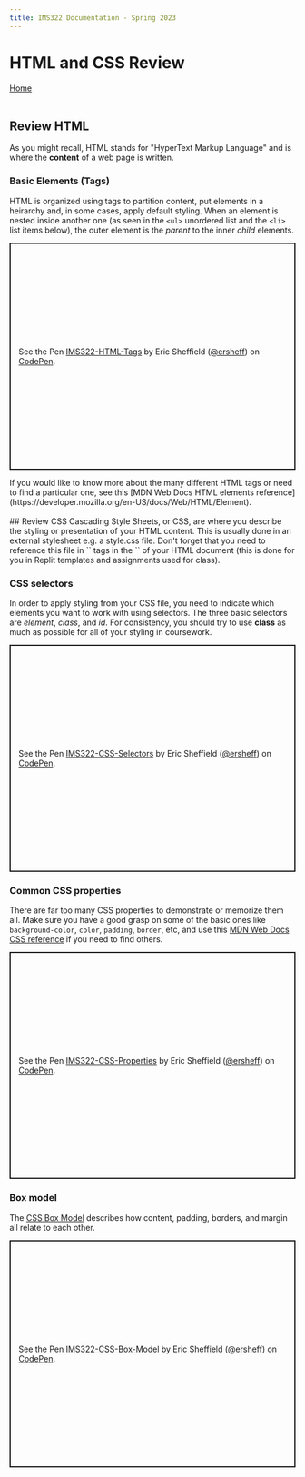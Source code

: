 ```yaml
---
title: IMS322 Documentation - Spring 2023
---
```


# HTML and CSS Review

[Home](index.md)
<br><br>
## Review HTML
As you might recall, HTML stands for "HyperText Markup Language" and is where the **content** of a web page is written.

### Basic Elements (Tags)
HTML is organized using tags to partition content, put elements in a heirarchy and, in some cases, apply default styling. When an element is nested inside another one (as seen in the `<ul>` unordered list and the `<li>` list items below), the outer element is the *parent* to the inner *child* elements.
<p class="codepen" data-height="400" data-default-tab="html,result" data-slug-hash="JjLxzRz" data-editable="true" data-user="ersheff" style="height: 400px; box-sizing: border-box; display: flex; align-items: center; justify-content: center; border: 2px solid; margin: 1em 0; padding: 1em;">
  <span>See the Pen <a href="https://codepen.io/ersheff/pen/JjLxzRz">
  IMS322-HTML-Tags</a> by Eric Sheffield (<a href="https://codepen.io/ersheff">@ersheff</a>)
  on <a href="https://codepen.io">CodePen</a>.</span>
</p>
If you would like to know more about the many different HTML tags or need to find a particular one, see this [MDN Web Docs HTML elements reference](https://developer.mozilla.org/en-US/docs/Web/HTML/Element).
<br><br>
## Review CSS
Cascading Style Sheets, or CSS, are where you describe the styling or presentation of your HTML content. This is usually done in an external stylesheet e.g. a style.css file. Don't forget that you need to reference this file in `<link>` tags in the `<head>` of your HTML document (this is done for you in Replit templates and assignments used for class).

### CSS selectors
In order to apply styling from your CSS file, you need to indicate which elements you want to work with using selectors. The three basic selectors are *element*, *class*, and *id*. For consistency, you should try to use **class** as much as possible for all of your styling in coursework.
<p class="codepen" data-height="400" data-default-tab="html,result" data-slug-hash="GRxeRgg" data-editable="true" data-user="ersheff" style="height: 400px; box-sizing: border-box; display: flex; align-items: center; justify-content: center; border: 2px solid; margin: 1em 0; padding: 1em;">
  <span>See the Pen <a href="https://codepen.io/ersheff/pen/GRxeRgg">
  IMS322-CSS-Selectors</a> by Eric Sheffield (<a href="https://codepen.io/ersheff">@ersheff</a>)
  on <a href="https://codepen.io">CodePen</a>.</span>
</p>

### Common CSS properties
There are far too many CSS properties to demonstrate or memorize them all. Make sure you have a good grasp on some of the basic ones like `background-color`, `color`, `padding`, `border`, etc, and use this [MDN Web Docs CSS reference](https://developer.mozilla.org/en-US/docs/Web/CSS/Reference) if you need to find others.
<p class="codepen" data-height="400" data-default-tab="html,result" data-slug-hash="WNzmNwj" data-editable="true" data-user="ersheff" style="height: 400px; box-sizing: border-box; display: flex; align-items: center; justify-content: center; border: 2px solid; margin: 1em 0; padding: 1em;">
  <span>See the Pen <a href="https://codepen.io/ersheff/pen/WNzmNwj">
  IMS322-CSS-Properties</a> by Eric Sheffield (<a href="https://codepen.io/ersheff">@ersheff</a>)
  on <a href="https://codepen.io">CodePen</a>.</span>
</p>

### Box model
The [CSS Box Model](https://developer.mozilla.org/en-US/docs/Web/CSS/CSS_Box_Model/Introduction_to_the_CSS_box_model) describes how content, padding, borders, and margin all relate to each other.
<p class="codepen" data-height="400" data-default-tab="html,result" data-slug-hash="vYRPYXY" data-editable="true" data-user="ersheff" style="height: 400px; box-sizing: border-box; display: flex; align-items: center; justify-content: center; border: 2px solid; margin: 1em 0; padding: 1em;">
  <span>See the Pen <a href="https://codepen.io/ersheff/pen/vYRPYXY">
  IMS322-CSS-Box-Model</a> by Eric Sheffield (<a href="https://codepen.io/ersheff">@ersheff</a>)
  on <a href="https://codepen.io">CodePen</a>.</span>
</p>
<script async src="https://cpwebassets.codepen.io/assets/embed/ei.js"></script>